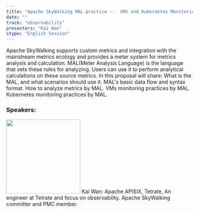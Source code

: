 ```yaml
---
title: "Apache SkyWalking MAL practice --  VMs and Kubernetes Monitoring"
date: "" 
track: "observability"
presenters: "Kai Wan"
stype: "English Session"
---
```

Apache SkyWalking supports custom metrics and integration with the mainstream metrics ecology and provides a meter system for metrics analysis and calculation. MAL(Meter Analysis Language) is the language that sets these rules for analyzing. Users can use it to perform analytical calculations on these source metrics. In this proposal will share:
What is the MAL, and what scenarios should use it.
MAL's basic data flow and syntax format.
How to analyze metrics by MAL.
VMs monitoring practices by MAL.
Kubernetes monitoring practices by MAL.
 ### Speakers: 
 <img src="images/speaker/1134.png" width="200" />
 Kai Wan: Apache APISIX, Tetrate, An engineer at Tetrate and focus on observability.
Apache SkyWalking committer and PMC member.
 